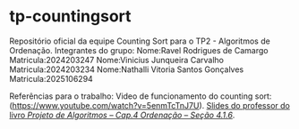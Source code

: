 # tp-countingsort
Repositório oficial da equipe Counting Sort para o TP2 - Algoritmos de Ordenação.
Integrantes do grupo:
Nome:Ravel Rodrigues de Camargo           Matricula:2024203247
Nome:Vinicius Junqueira Carvalho          Matricula:2024203234
Nome:Nathalli Vitoria Santos Gonçalves    Matricula:2025106294

Referências para o trabalho:
Video de funcionamento do counting sort: (https://www.youtube.com/watch?v=5enmTcTnJ7U).
[Slides do professor do livro _Projeto de Algoritmos – Cap.4 Ordenação – Seção 4.1.6_](Counting-sort/docs/cap4-94-99.pdf).
